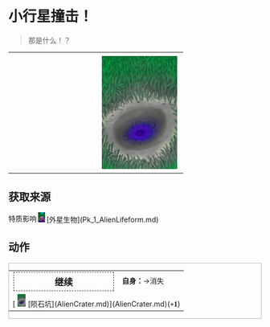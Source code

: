 # 小行星撞击！  
> 那是什么！？  
  
<style>
        .table7408 th,td{
            text-align:left;
            vertical-align:top;
        }
        </style><table class="table table-bordered table7408" data-toggle="table"  data-show-header="false"><thead style="display:none"><tr ><th  style="width:50%;"  data-sortable="true"  >title</th><th  style="width:50%;"  ></th></tr></thead><tr ><td  style="width:50%;"  ></td><td  style="width:50%;"  ><div style="float:right; margin:5px"><div class="gamecard" style="width:150px; height:225px;"><a href="Event_AlienCrater.md" style="color:black"><img decoding="async" src="../wiki/Sprite/AlienCrater.png" class="cardimage" style="max-width:150px;max-height:225px;"><span style="font-size: 25px;">小行星撞击！</span></a></div></div></td></tr></tbody></table>  
  
## 获取来源  
<div style="display:inline-block"><div class="gamedatalist" style="text-align:left;min-width:200px;min-height:0px;"><div style="display:inline-block"><div style="display:inline-block;vertical-align:middle;">特质影响</div><div style="display:inline-block;vertical-align:middle;"><div style="width:20px;display:inline-block;text-align:center"><img decoding="async" src="../wiki/Sprite/AlienGrowthBlooming.png" href="a.md" style="max-width:20px;max-height:20px;"></div>[外星生物](Pk_1_AlienLifeform.md)</div></div></div></div>  
  
## 动作  
<div  style="border:1px solid #BBB"><table><tr><td rowspan="2" style="width:200px;text-align:center;font-size:1.3em;font-weight:bold"><div style="padding:5px;border:1px dashed #333"><div>继续</div></div></td><td></td></tr><tr><td><b>自身：</b>→消失</td></tr><tr><td colspan="2">[<div style="width:25px;display:inline-block;text-align:center"><img decoding="async" src="../wiki/Sprite/AlienCrater.png" href="a.md" style="max-width:25px;max-height:25px;"></div>[陨石坑](AlienCrater.md)](AlienCrater.md)(<span style="font-family:ui-monospace"><b>+1</b></span>)</td></tr></table></div>  
  
  


<script>document.title="小行星撞击！ - 卡牌生存百科 Card Survival Wiki";</script>